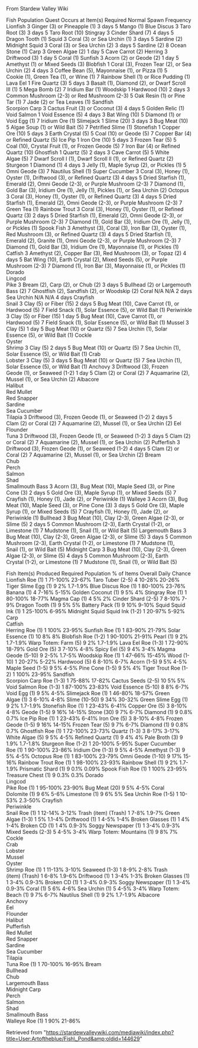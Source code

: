 From Stardew Valley Wiki

Fish Population Quest Occurs at Item(s) Required Normal Spawn Frequency Lionfish 3 Ginger (3) or Pineapple (1) 3 days 5 Mango (1) Blue Discus 3 Taro Root (3) 3 days 5 Taro Root (10) Stingray 3 Cinder Shard (7) 4 days 5 Dragon Tooth (1) Squid 3 Coral (3) or Sea Urchin (1) 3 days 5 Sardine (2) Midnight Squid 3 Coral (3) or Sea Urchin (2) 3 days 5 Sardine (2) 8 Ocean Stone (1) Carp 3 Green Algae (2) 1 day 5 Cave Carrot (2) Herring 3 Driftwood (3) 1 day 5 Coral (1) Sunfish 3 Acorn (2) or Geode (2) 1 day 5 Amethyst (1) or Mixed Seeds (3) Blobfish 1 Coral (3), Frozen Tear (2), or Sea Urchin (2) 4 days 3 Coffee Bean (5), Mayonnaise (1), or Pizza (1) 5 Cookie (1), Green Tea (1), or Wine (1) 7 Rainbow Shell (1) or Rice Pudding (1) Lava Eel 1 Fire Quartz (3) 5 days 3 Basalt (1), Diamond (2), or Dwarf Scroll III (1) 5 Mega Bomb (2) 7 Iridium Bar (1) Woodskip 1 Hardwood (10) 2 days 3 Common Mushroom (2-3) or Red Mushroom (2-3) 5 Oak Resin (1) or Pine Tar (1) 7 Jade (2) or Tea Leaves (1) Sandfish  
Scorpion Carp 3 Cactus Fruit (3) or Coconut (3) 4 days 5 Golden Relic (1) Void Salmon 1 Void Essence (5) 4 days 3 Bat Wing (10) 5 Diamond (1) or Void Egg (1) 7 Iridium Ore (1) Slimejack 1 Slime (20) 3 days 3 Bug Meat (10) 5 Algae Soup (1) or Wild Bait (5) 7 Petrified Slime (1) Stonefish 1 Copper Ore (10) 5 days 3 Earth Crystal (5) 5 Coal (10) or Geode (5) 7 Copper Bar (4) or Refined Quartz (5) Ice Pip 1 Iron Ore (10) 5 days 3 Frozen Tear (5) 5 Coal (10), Crystal Fruit (1), or Frozen Geode (5) 7 Iron Bar (4) or Refined Quartz (10) Ghostfish 1 Quartz (5) 2 days 3 Cave Carrot (5) 5 White Algae (5) 7 Dwarf Scroll I (1), Dwarf Scroll II (1), or Refined Quartz (2) Sturgeon 1 Diamond (1) 4 days 3 Jelly (1), Maple Syrup (2), or Pickles (1) 5 Omni Geode (3) 7 Nautilus Shell (1) Super Cucumber 3 Coral (3), Honey (1), Oyster (1), Driftwood (3), or Refined Quartz (3) 4 days 5 Dried Starfish (1), Emerald (2), Omni Geode (2-3), or Purple Mushroom (2-3) 7 Diamond (1), Gold Bar (3), Iridium Ore (1), Jelly (1), Pickles (1), or Sea Urchin (2) Octopus 3 Coral (3), Honey (1), Oyster (1), or Refined Quartz (3) 4 days 5 Dried Starfish (1), Emerald (2), Omni Geode (2-3), or Purple Mushroom (2-3) 7 Green Tea (1) Rainbow Trout 3 Coral (3), Honey (1), Oyster (1), or Refined Quartz (3) 2 days 5 Dried Starfish (1), Emerald (2), Omni Geode (2-3), or Purple Mushroom (2-3) 7 Diamond (1), Gold Bar (3), Iridium Ore (1), Jelly (1), or Pickles (1) Spook Fish 3 Amethyst (3), Coral (3), Iron Bar (3), Oyster (1), Red Mushroom (3), or Refined Quartz (3) 4 days 5 Dried Starfish (1), Emerald (2), Granite (1), Omni Geode (2-3), or Purple Mushroom (2-3) 7 Diamond (1), Gold Bar (3), Iridium Ore (1), Mayonnaise (1), or Pickles (1) Catfish 3 Amethyst (2), Copper Bar (3), Red Mushroom (3), or Topaz (2) 4 days 5 Bat Wing (10), Earth Crystal (2), Mixed Seeds (5), or Purple Mushroom (2-3) 7 Diamond (1), Iron Bar (3), Mayonnaise (1), or Pickles (1) Dorado  
Lingcod  
Pike 3 Bream (2), Carp (2), or Chub (2) 3 days 5 Bullhead (2) or Largemouth Bass (2) 7 Ghostfish (2), Sandfish (2), or Woodskip (2) Coral N/A N/A 2 days Sea Urchin N/A N/A 4 days Crayfish  
Snail 3 Clay (5) or Fiber (15) 2 days 5 Bug Meat (10), Cave Carrot (1), or Hardwood (5) 7 Field Snack (1), Solar Essence (5), or Wild Bait (1) Periwinkle 3 Clay (5) or Fiber (15) 1 day 5 Bug Meat (10), Cave Carrot (1), or Hardwood (5) 7 Field Snack (1), Solar Essence (5), or Wild Bait (1) Mussel 3 Clay (5) 1 day 5 Bug Meat (10) or Quartz (5) 7 Sea Urchin (1), Solar Essence (5), or Wild Bait (1) Cockle  
Oyster  
Shrimp 3 Clay (5) 2 days 5 Bug Meat (10) or Quartz (5) 7 Sea Urchin (1), Solar Essence (5), or Wild Bait (1) Crab  
Lobster 3 Clay (5) 3 days 5 Bug Meat (10) or Quartz (5) 7 Sea Urchin (1), Solar Essence (5), or Wild Bait (1) Anchovy 3 Driftwood (3), Frozen Geode (1), or Seaweed (1-2) 1 day 5 Clam (2) or Coral (2) 7 Aquamarine (2), Mussel (1), or Sea Urchin (2) Albacore  
Halibut  
Red Mullet  
Red Snapper  
Sardine  
Sea Cucumber  
Tilapia 3 Driftwood (3), Frozen Geode (1), or Seaweed (1-2) 2 days 5 Clam (2) or Coral (2) 7 Aquamarine (2), Mussel (1), or Sea Urchin (2) Eel  
Flounder  
Tuna 3 Driftwood (3), Frozen Geode (1), or Seaweed (1-2) 3 days 5 Clam (2) or Coral (2) 7 Aquamarine (2), Mussel (1), or Sea Urchin (2) Pufferfish 3 Driftwood (3), Frozen Geode (1), or Seaweed (1-2) 4 days 5 Clam (2) or Coral (2) 7 Aquamarine (2), Mussel (1), or Sea Urchin (2) Bream  
Chub  
Perch  
Salmon  
Shad  
Smallmouth Bass 3 Acorn (3), Bug Meat (10), Maple Seed (3), or Pine Cone (3) 2 days 5 Gold Ore (3), Maple Syrup (1), or Mixed Seeds (5) 7 Crayfish (1), Honey (1), Jade (2), or Periwinkle (1) Walleye 3 Acorn (3), Bug Meat (10), Maple Seed (3), or Pine Cone (3) 3 days 5 Gold Ore (3), Maple Syrup (1), or Mixed Seeds (5) 7 Crayfish (1), Honey (1), Jade (2), or Periwinkle (1) Bullhead 3 Bug Meat (10), Clay (2-3), Green Algae (2-3), or Slime (5) 2 days 5 Common Mushroom (2-3), Earth Crystal (1-2), or Limestone (1) 7 Mudstone (1), Snail (1), or Wild Bait (5) Largemouth Bass 3 Bug Meat (10), Clay (2-3), Green Algae (2-3), or Slime (5) 3 days 5 Common Mushroom (2-3), Earth Crystal (1-2), or Limestone (1) 7 Mudstone (1), Snail (1), or Wild Bait (5) Midnight Carp 3 Bug Meat (10), Clay (2-3), Green Algae (2-3), or Slime (5) 4 days 5 Common Mushroom (2-3), Earth Crystal (1-2), or Limestone (1) 7 Mudstone (1), Snail (1), or Wild Bait (5)

Fish Item(s) Produced Required Population % of Items Overall Daily Chance Lionfish Roe (1) 1 71-100% 23-67% Taro Tuber (2-5) 4 10-28% 20-26% Tiger Slime Egg (1) 9 2% 1.7-1.9% Blue Discus Roe (1) 1 80-100% 23-76% Banana (1) 4 7-16% 5-15% Golden Coconut (1) 9 5% 4% Stingray Roe (1) 1 80-100% 18-77% Magma Cap (1) 4 5% 2% Cinder Shard (2-5) 7 8-10% 7-9% Dragon Tooth (1) 9 5% 5% Battery Pack (1) 9 10% 9-10% Squid Squid Ink (1) 1 25-100% 6-95% Midnight Squid Squid Ink (1-2) 1 20-97% 5-92% Carp  
Catfish  
Herring Roe (1) 1 100% 23-95% Sunfish Roe (1) 1 83-90% 21-79% Solar Essence (1) 10 8% 8% Blobfish Roe (1-2) 1 90-100% 21-91% Pearl (1) 9 2% 1.7-1.9% Warp Totem: Farm (5) 9 2% 1.7-1.9% Lava Eel Roe (1-3) 1 72-90% 18-79% Gold Ore (5) 3 7-10% 4-8% Spicy Eel (5) 9 4% 3-4% Magma Geode (5-10) 9 2-5% 1.7-5% Woodskip Roe (1) 1 47-66% 15-45% Wood (1-10) 1 20-27% 5-22% Hardwood (5) 6 8-10% 6-7% Acorn (1-5) 9 5% 4-5% Maple Seed (1-5) 9 5% 4-5% Pine Cone (1-5) 9 5% 4% Tiger Trout Roe (1-2) 1 100% 23-95% Sandfish  
Scorpion Carp Roe (1-3) 1 75-88% 17-82% Cactus Seeds (2-5) 10 5% 5% Void Salmon Roe (1-3) 1 87-100% 23-83% Void Essence (5-10) 8 8% 6-7% Void Egg (1) 9 5% 4-5% Slimejack Roe (1) 1 46-80% 18-57% Green Algae (1) 3 6-10% 4-8% Slime (10-50) 9 34% 30-32% Green Slime Egg (1) 9 2% 1.7-1.9% Stonefish Roe (1) 1 23-43% 6-41% Copper Ore (5) 3 8-10% 4-8% Geode (1-5) 9 16% 14-15% Stone (30) 9 7% 6-7% Diamond (1) 9 0.8% 0.7% Ice Pip Roe (1) 1 23-43% 6-41% Iron Ore (5) 3 8-10% 4-8% Frozen Geode (1-5) 9 16% 14-15% Frozen Tear (5) 9 7% 6-7% Diamond (1) 9 0.8% 0.7% Ghostfish Roe (1) 1 72-100% 23-73% Quartz (1-3) 3 8-17% 3-17% White Algae (5) 9 5% 4-5% Refined Quartz (1) 9 4% 4% Pale Broth (3) 9 1.9% 1.7-1.8% Sturgeon Roe (1-2) 1 20-100% 5-95% Super Cucumber Roe (1) 1 90-100% 23-86% Iridium Ore (1-3) 9 5% 4-5% Amethyst (1-3) 9 5% 4-5% Octopus Roe (1) 1 83-100% 23-79% Omni Geode (1-10) 9 17% 15-16% Rainbow Trout Roe (1) 1 98-100% 23-93% Rainbow Shell (1) 9 2% 1.7-1.9% Prismatic Shard (1) 9 0.1% 0.09% Spook Fish Roe (1) 1 100% 23-95% Treasure Chest (1) 9 0.3% 0.3% Dorado  
Lingcod  
Pike Roe (1) 1 95-100% 23-90% Bug Meat (20) 9 5% 4-5% Coral Dolomite (1) 9 6% 5-6% Limestone (1) 9 6% 5% Sea Urchin Roe (1-5) 1 10-53% 2.3-50% Crayfish  
Periwinkle  
Snail Roe (1) 1 12-14% 3-12% Trash (item) (Trash) 1 7-8% 1.9-7% Green Algae (1-3) 1 5% 1.1-4% Driftwood (1) 1 4-5% 1-4% Broken Glasses (1) 1 4% 1-4% Broken CD (1) 1 4% 0.9-3% Soggy Newspaper (1) 1 3-4% 0.9-3% Mixed Seeds (2-3) 5 4-5% 3-4% Warp Totem: Mountains (1) 9 8% 7% Cockle  
Crab  
Lobster  
Mussel  
Oyster  
Shrimp Roe (1) 1 11-13% 3-10% Seaweed (1-3) 1 8-9% 2-8% Trash (item) (Trash) 1 6-8% 1.9-6% Driftwood (1) 1 3-4% 1-3% Broken Glasses (1) 1 3-4% 0.9-3% Broken CD (1) 1 3-4% 0.9-3% Soggy Newspaper (1) 1 3-4% 0.9-3% Coral (1) 5 6% 4-6% Sea Urchin (1) 5 4-5% 3-4% Warp Totem: Beach (1) 9 7% 6-7% Nautilus Shell (1) 9 2% 1.7-1.9% Albacore  
Anchovy  
Eel  
Flounder  
Halibut  
Pufferfish  
Red Mullet  
Red Snapper  
Sardine  
Sea Cucumber  
Tilapia  
Tuna Roe (1) 1 70-100% 16-95% Bream  
Bullhead  
Chub  
Largemouth Bass  
Midnight Carp  
Perch  
Salmon  
Shad  
Smallmouth Bass  
Walleye Roe (1) 1 90% 21-86%

Retrieved from "https://stardewvalleywiki.com/mediawiki/index.php?title=User:Artoftheblue/Fish\_Pond&amp;oldid=144629"